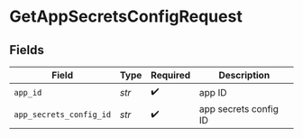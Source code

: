 # GetAppSecretsConfigRequest


## Fields

| Field                   | Type                    | Required                | Description             |
| ----------------------- | ----------------------- | ----------------------- | ----------------------- |
| `app_id`                | *str*                   | :heavy_check_mark:      | app ID                  |
| `app_secrets_config_id` | *str*                   | :heavy_check_mark:      | app secrets config ID   |